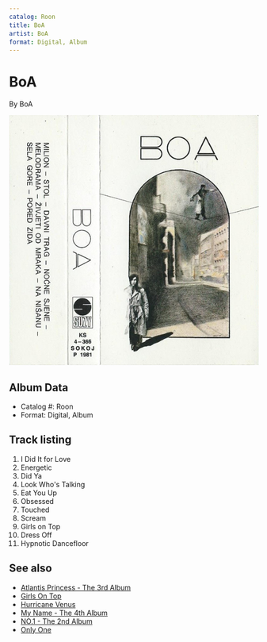 ```yaml
---
catalog: Roon
title: BoA
artist: BoA
format: Digital, Album
---
```


# BoA

By BoA

![](../../assets/albumcovers/BoA-BoA.png)

## Album Data

- Catalog #: Roon
- Format: Digital, Album


## Track listing


1. I Did It for Love
2. Energetic
3. Did Ya
4. Look Who's Talking
5. Eat You Up
6. Obsessed
7. Touched
8. Scream
9. Girls on Top
10. Dress Off
11. Hypnotic Dancefloor


## See also

- [Atlantis Princess - The 3rd Album](Atlantis_Princess_-_The_3rd_Album.md)
- [Girls On Top](Girls_On_Top.md)
- [Hurricane Venus](Hurricane_Venus.md)
- [My Name - The 4th Album](My_Name_-_The_4th_Album.md)
- [NO.1 - The 2nd Album](NO1_-_The_2nd_Album.md)
- [Only One](Only_One.md)
